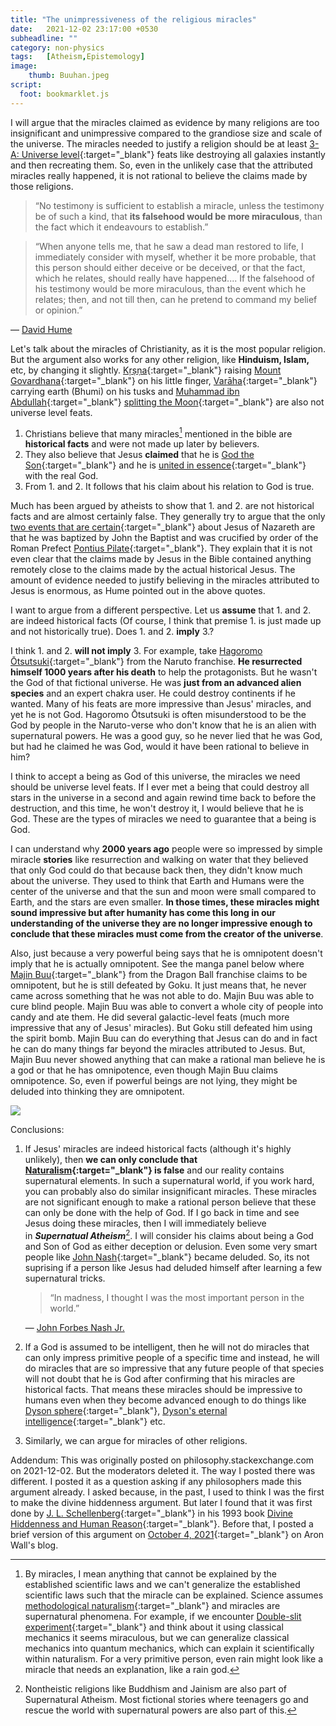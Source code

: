 ```yaml
---
title: "The unimpressiveness of the religious miracles"
date:   2021-12-02 23:17:00 +0530
subheadline: ""
category: non-physics
tags:   [Atheism,Epistemology]
image:
    thumb: Buuhan.jpeg
script:
  foot: bookmarklet.js
---
```

I will argue that the miracles claimed as evidence by many religions are too insignificant and unimpressive compared to the grandiose size and scale of the universe. The miracles needed to justify a religion should be at least  [3-A: Universe level](https://vsbattles.fandom.com/wiki/Tiering_System#3-A:_Universe_level){:target="_blank"} feats like destroying all galaxies instantly and then recreating them. So, even in the unlikely case that the attributed miracles really happened, it is not rational to believe the claims made by those religions.<!--more-->

>“No testimony is sufficient to establish a miracle, unless the testimony be of such a kind, that **its falsehood would be more miraculous**, than the fact which it endeavours to establish.”

>“When anyone tells me, that he saw a dead man restored to life, I immediately consider with myself, whether it be more probable, that this person should either deceive or be deceived, or that the fact, which he relates, should really have happened.... If the falsehood of his testimony would be more miraculous, than the event which he relates; then, and not till then, can he pretend to command my belief or opinion.”

― <a href="https://en.wikipedia.org/wiki/David_Hume" target="_blank">David Hume</a>

Let's talk about the miracles of Christianity, as it is the most popular religion. But the argument also works for any other religion, like **Hinduism, Islam,** etc, by changing it slightly. [Kṛṣṇa](https://en.wikipedia.org/wiki/Krishna){:target="_blank"} raising [Mount Govardhana](https://en.wikipedia.org/wiki/Govardhan_Puja#Origin){:target="_blank"} on his little finger, [Varāha](https://en.wikipedia.org/wiki/Varaha){:target="_blank"} carrying earth (Bhumi) on his tusks and [Muhammad ibn Abdullah](https://wikiislam.net/wiki/Muhammad_ibn_Abdullah){:target="_blank"} [splitting the Moon](https://en.wikipedia.org/wiki/Splitting_of_the_Moon){:target="_blank"} are also not universe level feats.

1. Christians believe that many miracles[^miracles] mentioned in the bible are **historical facts** and were not made up later by believers.
2. They also believe that Jesus **claimed** that he is [God the Son](https://en.wikipedia.org/wiki/God_the_Son){:target="_blank"} and he is [united in essence](https://en.wikipedia.org/wiki/Homoousion){:target="_blank"} with the real God.
3. From 1. and 2. It follows that his claim about his relation to God is true.

Much has been argued by atheists to show that 1. and 2. are not historical facts and are almost certainly false. They generally try to argue that the only [two events that are certain](https://en.wikipedia.org/wiki/Historicity_of_Jesus){:target="_blank"} about Jesus of Nazareth are that he was baptized by John the Baptist and was crucified by order of the Roman Prefect [Pontius Pilate](https://en.wikipedia.org/wiki/Pontius_Pilate){:target="_blank"}. They explain that it is not even clear that the claims made by Jesus in the Bible contained anything remotely close to the claims made by the actual historical Jesus. The amount of evidence needed to justify believing in the miracles attributed to Jesus is enormous, as Hume pointed out in the above quotes.

I want to argue from a different perspective. Let us **assume** that 1. and 2. are indeed historical facts (Of course, I think that premise 1. is just made up and not historically true). Does 1. and 2. **imply** 3.?

I think 1. and 2. **will not imply** 3. For example, take [Hagoromo Ōtsutsuki](https://naruto.fandom.com/wiki/Hagoromo_%C5%8Ctsutsuki){:target="_blank"} from the Naruto franchise. **He resurrected himself 1000 years after his death** to help the protagonists. But he wasn't the God of that fictional universe. He was **just from an advanced alien species** and an expert chakra user. He could destroy continents if he wanted. Many of his feats are more impressive than Jesus' miracles, and yet he is not God. Hagoromo Ōtsutsuki is often misunderstood to be the God by people in the Naruto-verse who don't know that he is an alien with supernatural powers. He was a good guy, so he never lied that he was God, but had he claimed he was God, would it have been rational to believe in him?

I think to accept a being as God of this universe, the miracles we need should be universe level feats. If I ever met a being that could destroy all stars in the universe in a second and again rewind time back to before the destruction, and this time, he won't destroy it, I would believe that he is God. These are the types of miracles we need to guarantee that a being is God.

I can understand why **2000 years ago** people were so impressed by simple miracle **stories** like resurrection and walking on water that they believed that only God could do that because back then, they didn't know much about the universe. They used to think that Earth and Humans were the center of the universe and that the sun and moon were small compared to Earth, and the stars are even smaller. **In those times, these miracles might sound impressive but after humanity has come this long in our understanding of the universe they are no longer impressive enough to conclude that these miracles must come from the creator of the universe**.

Also, just because a very powerful being says that he is omnipotent doesn't imply that he is actually omnipotent. See the manga panel below where [Majin Buu](https://dragonball.fandom.com/wiki/Majin_Buu){:target="_blank"} from the Dragon Ball franchise claims to be omnipotent, but he is still defeated by Goku. It just means that, he never came across something that he was not able to do. Majin Buu was able to cure blind people. Majin Buu was able to convert a whole city of people into candy and ate them. He did several galactic-level feats (much more impressive that any of Jesus' miracles). But Goku still defeated him using the spirit bomb. Majin Buu can do everything that Jesus can do and in fact he can do many things far beyond the miracles attributed to Jesus. But,  Majin Buu never showed anything that can make a rational man believe he is a god or that he has omnipotence, even though Majin Buu claims omnipotence. So, even if powerful beings are not lying, they might be deluded into thinking they are omnipotent.

<img src="{{site.baseurl}}/images/posts/Buuhan.jpeg"/>

Conclusions:

1. If Jesus' miracles are indeed historical facts (although it's highly unlikely), then **we can only conclude that [Naturalism](https://en.wikipedia.org/wiki/Naturalism_(philosophy)){:target="_blank"} is false** and our reality contains supernatural elements. In such a supernatural world, if you work hard, you can probably also do similar insignificant miracles. These miracles are not significant enough to make a rational person believe that these can only be done with the help of God. If I go back in time and see Jesus doing these miracles, then I will immediately believe in ***Supernatual Atheism***[^SupernaturalAtheism]. I will consider his claims about being a God and Son of God as either deception or delusion. Even some very smart people like [John Nash](https://en.wikipedia.org/wiki/John_Forbes_Nash_Jr.){:target="_blank"} became deluded. So, its not suprising if a person like Jesus had deluded himself after learning a few supernatural tricks.
    >“In madness, I thought I was the most important person in the world.”
    
    ― <a href="https://en.wikipedia.org/wiki/John_Forbes_Nash_Jr." target="_blank">John Forbes Nash Jr.</a>

2. If a God is assumed to be intelligent, then he will not do miracles that can only impress primitive people of a specific time and instead, he will do miracles that are so impressive that any future people of that species will not doubt that he is God after confirming that his miracles are historical facts. That means these miracles should be impressive to humans even when they become advanced enough to do things like [Dyson sphere](https://en.wikipedia.org/wiki/Dyson_sphere){:target="_blank"}, [Dyson's eternal intelligence](https://en.wikipedia.org/wiki/Dyson%27s_eternal_intelligence){:target="_blank"} etc.
3. Similarly, we can argue for miracles of other religions.

Addendum: This was originally posted on philosophy.stackexchange.com on 2021-12-02. But the moderators deleted it. The way I posted there was different. I posted it as a question asking if any philosophers made this argument already. I asked because, in the past, I used to think I was the first to make the divine hiddenness argument. But later I found that it was first done by  [J. L. Schellenberg](https://en.wikipedia.org/wiki/J._L._Schellenberg){:target="_blank"} in his 1993 book [Divine Hiddenness and Human Reason](https://books.google.co.in/books/about/Divine_Hiddenness_and_Human_Reason.html?id=oMCyinXuQ0AC&printsec=frontcover&hl=en&newbks=1&newbks_redir=0&redir_esc=y#v=onepage&q&f=false){:target="_blank"}. Before that, I posted a brief version of this argument on [October 4, 2021](http://www.wall.org/~aron/blog/comparing-religions-v-historical-accounts/#comment-2651147){:target="_blank"} on Aron Wall's blog.

[^miracles]: By miracles, I mean anything that cannot be explained by the established scientific laws and we can't generalize the established scientific laws such that the miracle can be explained. Science assumes [methodological naturalism](https://rationalwiki.org/wiki/Methodological_naturalism){:target="_blank"} and miracles are supernatural phenomena. For example, if we encounter [Double-slit experiment](https://en.wikipedia.org/wiki/Double-slit_experiment){:target="_blank"} and think about it using classical mechanics it seems miraculous, but we can generalize classical mechanics into quantum mechanics, which can explain it scientifically within naturalism. For a very primitive person, even rain might look like a miracle that needs an explanation, like a rain god.

[^SupernaturalAtheism]: Nontheistic religions like Buddhism and Jainism are also part of Supernatural Atheism. Most fictional stories where teenagers go and rescue the world with supernatural powers are also part of this.
